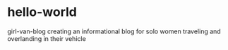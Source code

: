 # hello-world
girl-van-blog
creating an informational blog for solo women traveling and overlanding in their vehicle
